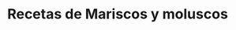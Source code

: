 ---
layout: categorypage
title: Recetas de Mariscos y moluscos
category_name: Mariscos y moluscos
permalink: /categorias/mariscos-y-moluscos/index.html
---
